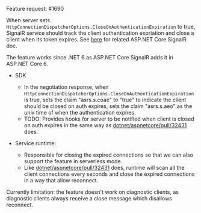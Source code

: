 Feature request: #1690

When server sets `HttpConnectionDispatcherOptions.CloseOnAuthenticationExpiration` to true, SignalR service should track the client authentication expriation and close a client when its token expires. See [here](https://learn.microsoft.com/aspnet/core/signalr/configuration?view=aspnetcore-6.0&tabs=dotnet#advanced-http-configuration-options) for related ASP.NET Core SignalR doc.

The feature works since .NET 6 as ASP.NET Core SignalR adds it in ASP.NET Core 6.

* SDK
    * In the negotiation response, when `HttpConnectionDispatcherOptions.CloseOnAuthenticationExpiration` is true, sets the claim "asrs.s.coae" to "true" to indicate the client should be closed on auth expires, sets the claim "asrs.s.aeo" as the unix time of when the authentication expires.
    * TODO: Provides hooks for server to be notified when client is closed on auth expires in the same way as [dotnet/aspnetcore/pull/32431](https://github.com/dotnet/aspnetcore/pull/32431) does.

* Service runtime:
    * Responsible for closing the expired connections so that we can also support the feature in serverless mode.
    * Like [dotnet/aspnetcore/pull/32431](https://github.com/dotnet/aspnetcore/pull/32431) does, runtime will scan all the client connections every seconds and close the expired connections in a way that allow reconnect.

Currently limitation: the feature doesn't work on diagnostic clients, as diagnostic clients always receive a close message which disallows reconnect.


